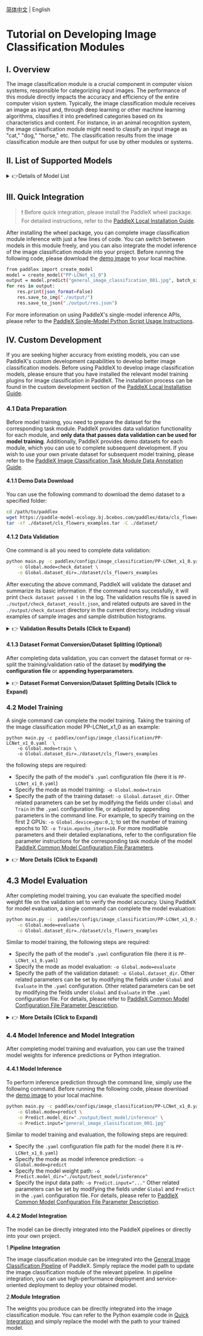 [简体中文](image_classification.md) | English

# Tutorial on Developing Image Classification Modules

## I. Overview
The image classification module is a crucial component in computer vision systems, responsible for categorizing input images. The performance of this module directly impacts the accuracy and efficiency of the entire computer vision system. Typically, the image classification module receives an image as input and, through deep learning or other machine learning algorithms, classifies it into predefined categories based on its characteristics and content. For instance, in an animal recognition system, the image classification module might need to classify an input image as "cat," "dog," "horse," etc. The classification results from the image classification module are then output for use by other modules or systems.

## II. List of Supported Models
<details>
   <summary> 👉Details of Model List</summary>

<table>
  <tr>
    <th>Model</th>
    <th>Top-1 Accuracy (%)</th>
    <th>GPU Inference Time (ms)</th>
    <th>CPU Inference Time (ms)</th>
    <th>Model Size (M)</th>
    <th>Description</th>
  </tr>
<tr>
    <td>CLIP_vit_base_patch16_224</td>
    <td>85.36</td>
    <td>13.1957</td>
    <td>285.493</td>
    <td >306.5 M</td>
    <td rowspan="2">CLIP is an image classification model based on the correlation between vision and language. It adopts contrastive learning and pre-training methods to achieve unsupervised or weakly supervised image classification, especially suitable for large-scale datasets. By mapping images and texts into the same representation space, the model learns general features, exhibiting good generalization ability and interpretability. With relatively good training errors, it performs well in many downstream tasks.</td>
  </tr>
  <tr>
    <td>CLIP_vit_large_patch14_224</td>
    <td>88.1</td>
    <td>51.1284</td>
    <td>1131.28</td>
    <td>1.04 G</td>
  </tr>
  <tr>
    <td>ConvNeXt_base_224</td>
    <td>83.84</td>
    <td>12.8473</td>
    <td>1513.87</td>
    <td>313.9 M</td>
    <td rowspan="6">The ConvNeXt series of models were proposed by Meta in 2022, based on the CNN architecture. This series of models builds upon ResNet, incorporating the advantages of SwinTransformer, including training strategies and network structure optimization ideas, to improve the pure CNN architecture network. It explores the performance limits of convolutional neural networks. The ConvNeXt series of models possesses many advantages of convolutional neural networks, including high inference efficiency and ease of migration to downstream tasks.</td>
  </tr>
  <tr>
    <td>ConvNeXt_base_384</td>
    <td>84.90</td>
    <td>31.7607</td>
    <td>3967.05</td>
    <td>313.9 M</td>
  </tr>
  <tr>
    <td>ConvNeXt_large_224</td>
    <td>84.26</td>
    <td>26.8103</td>
    <td>2463.56</td>
    <td>700.7 M</td>
  </tr>
  <tr>
    <td>ConvNeXt_large_384</td>
    <td>85.27</td>
    <td>66.4058</td>
    <td>6598.92</td>
    <td>700.7 M</td>
  </tr>
  <tr>
    <td>ConvNeXt_small</td>
    <td>83.13</td>
    <td>9.74075</td>
    <td>1127.6</td>
    <td>178.0 M</td>
  </tr>
  <tr>
    <td>ConvNeXt_tiny</td>
    <td>82.03</td>
    <td>5.48923</td>
    <td>672.559</td>
    <td>104.1 M</td>
  </tr>
  <tr>
    <td>FasterNet-L</td>
    <td>83.5</td>
    <td>23.4415</td>
    <td>-</td>
    <td>357.1 M</td>
    <td rowspan="6">FasterNet is a neural network designed to improve runtime speed. Its key improvements are as follows:<br>
      1. Re-examined popular operators and found that low FLOPS mainly stem from frequent memory accesses, especially in depthwise convolutions;<br>
      2. Proposed Partial Convolution (PConv) to extract image features more efficiently by reducing redundant computations and memory accesses;<br>
      3. Launched the FasterNet series of models based on PConv, a new design scheme that achieves significantly higher runtime speeds on various devices without compromising model task performance.</td>
  </tr>
  <tr>
    <td>FasterNet-M</td>
    <td>83.0</td>
    <td>21.8936</td>
    <td>-</td>
    <td>204.6 M</td>
  </tr>
  <tr>
    <td>FasterNet-S</td>
    <td>81.3</td>
    <td>13.0409</td>
    <td>-</td>
    <td>119.3 M</td>
  </tr>
  <tr>
    <td>FasterNet-T0</td>
    <td>71.9</td>
    <td>12.2432</td>
    <td>-</td>
    <td>15.1 M</td>
  </tr>
  <tr>
    <td>FasterNet-T1</td>
    <td>75.9</td>
    <td>11.3562</td>
    <td>-</td>
    <td>29.2 M</td>
  </tr>
  <tr>
    <td>FasterNet-T2</td>
    <td>79.1</td>
    <td>10.703</td>
    <td>-</td>
    <td>57.4 M</td>
  </tr>
  <tr>
    <td>MobileNetV1_x0_5</td>
    <td>63.5</td>
    <td>1.86754</td>
    <td>7.48297</td>
    <td>4.8 M</td>
    <td rowspan="4">MobileNetV1 is a network released by Google in 2017 for mobile devices or embedded devices. This network decomposes traditional convolution operations into depthwise separable convolutions, which are a combination of Depthwise convolution and Pointwise convolution. Compared to traditional convolutional networks, this combination can significantly reduce the number of parameters and computations. Additionally, this network can be used for image classification and other vision tasks.</td>
  </tr>
  <tr>
    <td>MobileNetV1_x0_25</td>
    <td>51.4</td>
    <td>1.83478</td>
    <td>4.83674</td>
    <td>1.8 M</td>
  </tr>
  <tr>
    <td>MobileNetV1_x0_75</td>
    <td>68.8</td>
    <td>2.57903</td>
    <td>10.6343</td>
    <td>9.3 M</td>
  </tr>
  <tr>
    <td>MobileNetV1_x1_0</td>
    <td>71.0</td>
    <td>2.78781</td>
    <td>13.98</td>
    <td>15.2 M</td>
  </tr>
  <tr>
    <td>MobileNetV2_x0_5</td>
    <td>65.0</td>
    <td>4.94234</td>
    <td>11.1629</td>
    <td>7.1 M</td>
    <td rowspan="5">MobileNetV2 is a lightweight network proposed by Google following MobileNetV1. Compared to MobileNetV1, MobileNetV2 introduces Linear bottlenecks and Inverted residual blocks as the basic structure of the network. By stacking these basic modules extensively, the network structure of MobileNetV2 is formed. Finally, it achieves higher classification accuracy with only half the FLOPs of MobileNetV1.</td>
  </tr>
  <tr>
    <td>MobileNetV2_x0_25</td>
    <td>53.2</td>
    <td>4.50856</td>
    <td>9.40991</td>
    <td>5.5 M</td>
  </tr>
  <tr>
    <td>MobileNetV2_x1_0</td>
    <td>72.2</td>
    <td>6.12159</td>
    <td>16.0442</td>
    <td>12.6 M</td>
  </tr>
  <tr>
    <td>MobileNetV2_x1_5</td>
    <td>74.1</td>
    <td>6.28385</td>
    <td>22.5129</td>
    <td>25.0 M</td>
  </tr>
  <tr>
    <td>MobileNetV2_x2_0</td>
    <td>75.2</td>
    <td>6.12888</td>
    <td>30.8612</td>
    <td>41.2 M</td>
  </tr>
  <tr>
    <td>MobileNetV3_large_x0_5</td>
    <td>69.2</td>
    <td>6.31302</td>
    <td>14.5588</td>
    <td>9.6 M</td>
    <td rowspan="10">MobileNetV3 is a NAS-based lightweight network proposed by Google in 2019. To further enhance performance, relu and sigmoid activation functions are replaced with hard_swish and hard_sigmoid activation functions, respectively. Additionally, some improvement strategies specifically designed to reduce network computations are introduced.</td>
  </tr>
  <tr>
    <td>MobileNetV3_large_x0_35</td>
    <td>64.3</td>
    <td>5.76207</td>
    <td>13.9041</td>
    <td>7.5 M</td>
  </tr>
  <tr>
    <td>MobileNetV3_large_x0_75</td>
    <td>73.1</td>
    <td>8.41737</td>
    <td>16.9506</td>
    <td>14.0 M</td>
  </tr>
  <tr>
    <td>MobileNetV3_large_x1_0</td>
    <td>75.3</td>
    <td>8.64112</td>
    <td>19.1614</td>
    <td>19.5 M</td>
  </tr>
  <tr>
    <td>MobileNetV3_large_x1_25</td>
    <td>76.4</td>
    <td>8.73358</td>
    <td>22.1296</td>
    <td>26.5 M</td>
  </tr>
  <tr>
    <td>MobileNetV3_small_x0_5</td>
    <td>59.2</td>
    <td>5.16721</td>
    <td>11.2688</td>
    <td>6.8 M</td>
  </tr>
  <tr>
    <td>MobileNetV3_small_x0_35</td>
    <td>53.0</td>
    <td>5.22053</td>
    <td>11.0055</td>
    <td>6.0 M</td>
  </tr>
  <tr>
    <td>MobileNetV3_small_x0_75</td>
    <td>66.0</td>
    <td>5.39831</td>
    <td>12.8313</td>
    <td>8.5 M</td>
  </tr>
  <tr>
    <td>MobileNetV3_small_x1_0</td>
    <td>68.2</td>
    <td>6.00993</td>
    <td>12.9598</td>
    <td>10.5 M</td>
  </tr>
  <tr>
    <td>MobileNetV3_small_x1_25</td>
    <td>70.7</td>
    <td>6.9589</td>
    <td>14.3995</td>
    <td>13.0 M</td>
  </tr>
  <tr>
    <td>MobileNetV4_conv_large</td>
    <td>83.4</td>
    <td>12.5485</td>
    <td>51.6453</td>
    <td>125.2 M</td>
    <td rowspan="5">MobileNetV4 is an efficient architecture specifically designed for mobile devices. Its core lies in the introduction of the UIB (Universal Inverted Bottleneck) module, a unified and flexible structure that integrates IB (Inverted Bottleneck), ConvNeXt, FFN (Feed Forward Network), and the latest ExtraDW (Extra Depthwise) module. Alongside UIB, Mobile MQA, a customized attention block for mobile accelerators, was also introduced, achieving up to 39% significant acceleration. Furthermore, MobileNetV4 introduces a novel Neural Architecture Search (NAS) scheme to enhance the effectiveness of the search process.</td>
  </tr>
  <tr>
    <td>MobileNetV4_conv_medium</td>
    <td>79.9</td>
    <td>9.65509</td>
    <td>26.6157</td>
    <td>37.6 M</td>
  </tr>
  <tr>
    <td>MobileNetV4_conv_small</td>
    <td>74.6</td>
    <td>5.24172</td>
    <td>11.0893</td>
    <td>14.7 M</td>
  </tr>
  <tr>
    <td>MobileNetV4_hybrid_large</td>
    <td>83.8</td>
    <td>20.0726</td>
    <td>213.769</td>
    <td>145.1 M</td>
  </tr>
  <tr>
    <td>MobileNetV4_hybrid_medium</td>
    <td>80.5</td>
    <td>19.7543</td>
    <td>62.2624</td>
    <td>42.9 M</td>
  </tr>
  <tr>
    <td>PP-HGNet_base</td>
    <td>85.0</td>
    <td>14.2969</td>
    <td>327.114</td>
    <td>249.4 M</td>
    <td rowspan="3">PP-HGNet (High Performance GPU Net) is a high-performance backbone network developed by Baidu PaddlePaddle's vision team, tailored for GPU platforms. This network combines the fundamentals of VOVNet with learnable downsampling layers (LDS Layer), incorporating the advantages of models such as ResNet_vd and PPHGNet. On GPU platforms, this model achieves higher accuracy compared to other SOTA models at the same speed. Specifically, it outperforms ResNet34-0 by 3.8 percentage points and ResNet50-0 by 2.4 percentage points. Under the same SLSD conditions, it ultimately surpasses ResNet50-D by 4.7 percentage points. Additionally, at the same level of accuracy, its inference speed significantly exceeds that of mainstream Vision Transformers.</td>
  </tr>
  <tr>
    <td>PP-HGNet_small</td>
    <td>81.51</td>
    <td>5.50661</td>
    <td>119.041</td>
    <td>86.5 M</td>
  </tr>
  <tr>
    <td>PP-HGNet_tiny</td>
    <td>79.83</td>
    <td>5.22006</td>
    <td>69.396</td>
    <td>52.4 M</td>
  </tr>
  <tr>
    <td>PP-HGNetV2-B0</td>
    <td>77.77</td>
    <td>6.53694</td>
    <td>23.352</td>
    <td>21.4 M</td>
    <td rowspan="7">PP-HGNetV2 (High Performance GPU Network V2) is the next-generation version of Baidu PaddlePaddle's PP-HGNet, featuring further optimizations and improvements upon its predecessor. It pushes the limits of NVIDIA's "Accuracy-Latency Balance," significantly outperforming other models with similar inference speeds in terms of accuracy. It demonstrates strong performance across various label classification and evaluation scenarios.</td>
  </tr>
  <tr>
    <td>PP-HGNetV2-B1</td>
    <td>79.18</td>
    <td>6.56034</td>
    <td>27.3099</td>
    <td>22.6 M</td>
  </tr>
  <tr>
    <td>PP-HGNetV2-B2</td>
    <td>81.74</td>
    <td>9.60494</td>
    <td>43.1219</td>
    <td>39.9 M</td>
  </tr>
  <tr>
    <td>PP-HGNetV2-B3</td>
    <td>82.98</td>
    <td>11.0042</td>
    <td>55.1367</td>
    <td>57.9 M</td>
  </tr>
  <tr>
    <td>PP-HGNetV2-B4</td>
    <td>83.57</td>
    <td>9.66407</td>
    <td>54.2462</td>
    <td>70.4 M</td>
  </tr>
  <tr>
    <td>PP-HGNetV2-B5</td>
    <td>84.75</td>
    <td>15.7091</td>
    <td>115.926</td>
    <td>140.8 M</td>
  </tr>
  <tr>
    <td>PP-HGNetV2-B6</td>
    <td>86.30</td>
    <td>21.226</td>
    <td>255.279</td>
    <td>268.4 M</td>
  </tr>
  <tr>
    <td>PP-LCNet_x0_5</td>
    <td>63.14</td>
    <td>3.67722</td>
    <td>6.66857</td>
    <td>6.7 M</td>
    <td rowspan="8">PP-LCNet is a lightweight backbone network developed by Baidu PaddlePaddle's vision team. It enhances model performance without increasing inference time, significantly surpassing other lightweight SOTA models.</td>
  </tr>
  <tr>
    <td>PP-LCNet_x0_25</td>
    <td>51.86</td>
    <td>2.65341</td>
    <td>5.81357</td>
    <td>5.5 M</td>
  </tr>
  <tr>
    <td>PP-LCNet_x0_35</td>
    <td>58.09</td>
    <td>2.7212</td>
    <td>6.28944</td>
    <td>5.9 M</td>
  </tr>
  <tr>
    <td>PP-LCNet_x0_75</td>
    <td>68.18</td>
    <td>3.91032</td>
    <td>8.06953</td>
    <td>8.4 M</td>
  </tr>
  <tr>
    <td>PP-LCNet_x1_0</td>
    <td>71.32</td>
    <td>3.84845</td>
    <td>9.23735</td>
    <td>10.5 M</td>
  </tr>
  <tr>
    <td>PP-LCNet_x1_5</td>
    <td>73.71</td>
    <td>3.97666</td>
    <td>12.3457</td>
    <td>16.0 M</td>
  </tr>
  <tr>
    <td>PP-LCNet_x2_0</td>
    <td>75.18</td>
    <td>4.07556</td>
    <td>16.2752</td>
    <td>23.2 M</td>
  </tr>
     <tr>
    <td>PP-LCNet_x2_5</td>
    <td>76.60</td>
    <td>4.06028</td>
    <td>21.5063</td>
    <td>32.1 M</td>
  </tr>
  <tr>

  <tr>
    <td>PP-LCNetV2_base</td>
    <td>77.05</td>
    <td>5.23428</td>
    <td>19.6005</td>
    <td>23.7 M</td>
    <td rowspan="3">The PP-LCNetV2 image classification model is the next-generation version of PP-LCNet, self-developed by Baidu PaddlePaddle's vision team. Based on PP-LCNet, it has undergone further optimization and improvements, primarily utilizing re-parameterization strategies to combine depthwise convolutions with varying kernel sizes and optimizing pointwise convolutions, Shortcuts, etc. Without using additional data, the PPLCNetV2_base model achieves over 77% Top-1 Accuracy on the ImageNet dataset for image classification, while maintaining an inference time of less than 4.4 ms on Intel CPU platforms.</td>
  </tr>
  <tr>
    <td>PP-LCNetV2_large </td>
    <td>78.51</td>
    <td>6.78335</td>
    <td>30.4378</td>
    <td>37.3 M</td>
  </tr>
  <tr>
    <td>PP-LCNetV2_small</td>
    <td>73.97</td>
    <td>3.89762</td>
    <td>13.0273</td>
    <td>14.6 M</td>
  </tr>
<tr>
<tr>
    <td>ResNet18_vd</td>
    <td>72.3</td>
    <td>3.53048</td>
    <td>31.3014</td>
    <td>41.5 M</td>
    <td rowspan="11">The ResNet series of models were introduced in 2015, winning the ILSVRC2015 competition with a top-5 error rate of 3.57%. This network innovatively proposed residual structures, which are stacked to construct the ResNet network. Experiments have shown that using residual blocks can effectively improve convergence speed and accuracy.</td>
  </tr>
  <tr>
    <td>ResNet18 </td>
    <td>71.0</td>
    <td>2.4868</td>
    <td>27.4601</td>
    <td>41.5 M</td>
  </tr>
  <tr>
    <td>ResNet34_vd</td>
    <td>76.0</td>
    <td>5.60675</td>
    <td>56.0653</td>
    <td>77.3 M</td>
  </tr>
    <tr>
    <td>ResNet34</td>
    <td>74.6</td>
    <td>4.16902</td>
    <td>51.925</td>
    <td>77.3 M</td>
  </tr>
  <tr>
    <td>ResNet50_vd</td>
    <td>79.1</td>
    <td>10.1885</td>
    <td>68.446</td>
    <td>90.8 M</td>
  </tr>
    <tr>
    <td>ResNet50</td>
    <td>76.5</td>
    <td>9.62383</td>
    <td>64.8135</td>
    <td>90.8 M</td>
  </tr>
     <tr>
    <td>ResNet101_vd</td>
    <td>80.2</td>
    <td>20.0563</td>
    <td>124.85</td>
    <td>158.4 M</td>
  </tr>
     <tr>
    <td>ResNet101</td>
    <td>77.6</td>
    <td>19.2297</td>
    <td>121.006</td>
    <td>158.4 M</td>
  </tr>
  <tr>
    <td>ResNet152_vd</td>
    <td>80.6</td>
    <td>29.6439</td>
    <td>181.678</td>
    <td>214.3 M</td>
  </tr>
    <tr>
    <td>ResNet152</td>
    <td>78.3</td>
    <td>30.0461</td>
    <td>177.707</td>
    <td>214.2 M</td>
  </tr>
     <tr>
    <td>ResNet200_vd</td>
    <td>80.9</td>
    <td>39.1628</td>
    <td>235.185</td>
    <td>266.0 M</td>
  </tr>
<tr>
  <tr>
    <td>StarNet-S1</td>
    <td>73.6</td>
    <td>9.895</td>
    <td>23.0465</td>
    <td>11.2 M</td>
    <td rowspan="4">StarNet focuses on exploring the untapped potential of "star operations" (i.e., element-wise multiplication) in network design. It reveals that star operations can map inputs to high-dimensional, nonlinear feature spaces, a process akin to kernel tricks but without the need to expand the network size. Consequently, StarNet, a simple yet powerful prototype network, is further proposed, demonstrating exceptional performance and low latency under compact network structures and limited computational resources.</td>
  </tr>
  <tr>
    <td>StarNet-S2 </td>
    <td>74.8</td>
    <td>7.91279</td>
    <td>21.9571</td>
    <td>14.3 M</td>
  </tr>
  <tr>
    <td>StarNet-S3</td>
    <td>77.0</td>
    <td>10.7531</td>
    <td>30.7656</td>
    <td>22.2 M</td>
  </tr>
    <tr>
    <td>StarNet-S4</td>
    <td>79.0</td>
    <td>15.2868</td>
    <td>43.2497</td>
    <td>28.9 M</td>
  </tr>
<tr>
  <tr>
    <td>SwinTransformer_base_patch4_window7_224</td>
    <td>83.37</td>
    <td>16.9848</td>
    <td>383.83</td>
    <td>310.5 M</td>
    <td rowspan="6">SwinTransformer is a novel vision Transformer network that can serve as a general-purpose backbone for computer vision tasks. SwinTransformer consists of a hierarchical Transformer structure represented by shifted windows. Shifted windows restrict self-attention computations to non-overlapping local windows while allowing cross-window connections, thereby enhancing network performance.</td>
  </tr>
  <tr>
    <td>SwinTransformer_base_patch4_window12_384</td>
    <td>84.17</td>
    <td>37.2855</td>
    <td>1178.63</td>
    <td>311.4 M</td>
  </tr>
  <tr>
    <td>SwinTransformer_large_patch4_window7_224</td>
    <td>86.19</td>
    <td>27.5498</td>
    <td>689.729</td>
    <td>694.8 M</td>
  </tr>
    <tr>
    <td>SwinTransformer_large_patch4_window12_384</td>
    <td>87.06</td>
    <td>74.1768</td>
    <td>2105.22</td>
    <td>696.1 M</td>
  </tr>
     <tr>
    <td>SwinTransformer_small_patch4_window7_224</td>
    <td>83.21</td>
    <td>16.3982</td>
    <td>285.56</td>
    <td>175.6 M</td>
  </tr>
       <tr>
    <td>SwinTransformer_tiny_patch4_window7_224</td>
    <td>81.10</td>
    <td>8.54846</td>
    <td>156.306</td>
    <td>100.1 M</td>
  </tr>

  
</table>

**Note: The above accuracy metrics refer to Top-1 Accuracy on the [ImageNet-1k](https://www.image-net.org/index.php) validation set. ****All model GPU inference times are based on NVIDIA Tesla T4 machines, with precision type FP32. CPU inference speeds are based on Intel® Xeon® Gold 5117 CPU @ 2.00GHz, with 8 threads and precision type FP32.**
</details>

## <span id="lable">III. Quick Integration</span>
> ❗ Before quick integration, please install the PaddleX wheel package. For detailed instructions, refer to the [PaddleX Local Installation Guide](../../../installation/installation_en.md).

After installing the wheel package, you can complete image classification module inference with just a few lines of code. You can switch between models in this module freely, and you can also integrate the model inference of the image classification module into your project. Before running the following code, please download the [demo image](https://paddle-model-ecology.bj.bcebos.com/paddlex/imgs/demo_image/general_image_classification_001.jpg) to your local machine.

```bash
from paddlex import create_model
model = create_model("PP-LCNet_x1_0")
output = model.predict("general_image_classification_001.jpg", batch_size=1)
for res in output:
    res.print(json_format=False)
    res.save_to_img("./output/")
    res.save_to_json("./output/res.json")
```
For more information on using PaddleX's single-model inference APIs, please refer to the [PaddleX Single-Model Python Script Usage Instructions](../../instructions/model_python_API_en.md).

## IV. Custom Development
If you are seeking higher accuracy from existing models, you can use PaddleX's custom development capabilities to develop better image classification models. Before using PaddleX to develop image classification models, please ensure that you have installed the relevant model training plugins for image classification in PaddleX. The installation process can be found in the custom development section of the [PaddleX Local Installation Guide](../../../installation/installation_en.md).

### 4.1 Data Preparation
Before model training, you need to prepare the dataset for the corresponding task module. PaddleX provides data validation functionality for each module, and **only data that passes data validation can be used for model training**. Additionally, PaddleX provides demo datasets for each module, which you can use to complete subsequent development. If you wish to use your own private dataset for subsequent model training, please refer to the [PaddleX Image Classification Task Module Data Annotation Guide](../../../data_annotations/cv_modules/image_classification_en.md).

#### 4.1.1 Demo Data Download
You can use the following command to download the demo dataset to a specified folder:
```bash
cd /path/to/paddlex
wget https://paddle-model-ecology.bj.bcebos.com/paddlex/data/cls_flowers_examples.tar -P ./dataset
tar -xf ./dataset/cls_flowers_examples.tar -C ./dataset/
```
#### 4.1.2 Data Validation
One command is all you need to complete data validation:

```bash
python main.py -c paddlex/configs/image_classification/PP-LCNet_x1_0.yaml \
    -o Global.mode=check_dataset \
    -o Global.dataset_dir=./dataset/cls_flowers_examples
```
After executing the above command, PaddleX will validate the dataset and summarize its basic information. If the command runs successfully, it will print `Check dataset passed !` in the log. The validation results file is saved in `./output/check_dataset_result.json`, and related outputs are saved in the `./output/check_dataset` directory in the current directory, including visual examples of sample images and sample distribution histograms.

<details>
  <summary>👉 <b>Validation Results Details (Click to Expand)</b></summary>

```bash
{
  "done_flag": true,
  "check_pass": true,
  "attributes": {
    "label_file": "dataset/label.txt",
    "num_classes": 102,
    "train_samples": 1020,
    "train_sample_paths": [
      "check_dataset/demo_img/image_01904.jpg",
      "check_dataset/demo_img/image_06940.jpg"
    ],
    "val_samples": 1020,
    "val_sample_paths": [
      "check_dataset/demo_img/image_01937.jpg",
      "check_dataset/demo_img/image_06958.jpg"
    ]
  },
  "analysis": {
    "histogram": "check_dataset/histogram.png"
  },
  "dataset_path": "./dataset/cls_flowers_examples",
  "show_type": "image",
  "dataset_type": "ClsDataset"
}
```
The above validation results, with check_pass being True, indicate that the dataset format meets the requirements. Explanations for other indicators are as follows:

* `attributes.num_classes`: The number of classes in this dataset is 102;
* `attributes.train_samples`: The number of training set samples in this dataset is 1020;
* `attributes.val_samples`: The number of validation set samples in this dataset is 1020;
* `attributes.train_sample_paths`: A list of relative paths to the visual samples in the training set of this dataset;
* `attributes.val_sample_paths`: A list of relative paths to the visual samples in the validation set of this dataset;

Additionally, the dataset validation analyzes the sample number distribution across all classes in the dataset and generates a distribution histogram (histogram.png):

![](https://raw.githubusercontent.com/cuicheng01/PaddleX_doc_images/main/images/modules/image_classification/01.png)
</details>

#### 4.1.3 Dataset Format Conversion/Dataset Splitting (Optional)
After completing data validation, you can convert the dataset format or re-split the training/validation ratio of the dataset by **modifying the configuration file** or **appending hyperparameters**.

<details>
  <summary>👉 <b>Dataset Format Conversion/Dataset Splitting Details (Click to Expand)</b></summary>

**(1) Dataset Format Conversion**

Image classification does not currently support data conversion.

**(2) Dataset Splitting**

The parameters for dataset splitting can be set by modifying the fields under `CheckDataset` in the configuration file. The following are example explanations for some of the parameters in the configuration file:

* `CheckDataset`:
  * `split`:
    * `enable`: Whether to re-split the dataset. When set to `True`, the dataset format will be converted. The default is `False`;
    * `train_percent`: If re-splitting the dataset, you need to set the percentage of the training set, which should be an integer between 0-100, ensuring that the sum with `val_percent` equals 100;

For example, if you want to re-split the dataset with a 90% training set and a 10% validation set, you need to modify the configuration file as follows:

```bash
......
CheckDataset:
  ......
  split:
    enable: True
    train_percent: 90
    val_percent: 10
  ......
```
Then execute the command:
```bash
python main.py -c paddlex/configs/image_classification/PP-LCNet_x1_0.yaml \
    -o Global.mode=check_dataset \
    -o Global.dataset_dir=./dataset/cls_flowers_examples
```
After the data splitting is executed, the original annotation files will be renamed to `xxx.bak` in the original path.

These parameters also support being set through appending command line arguments:

```bash
python main.py -c paddlex/configs/image_classification/PP-LCNet_x1_0.yaml \
    -o Global.mode=check_dataset \
    -o Global.dataset_dir=./dataset/cls_flowers_examples \
    -o CheckDataset.split.enable=True \
    -o CheckDataset.split.train_percent=90 \
    -o CheckDataset.split.val_percent=10
```
</details>

### 4.2 Model Training
A single command can complete the model training. Taking the training of the image classification model PP-LCNet_x1_0 as an example:
```
python main.py -c paddlex/configs/image_classification/PP-LCNet_x1_0.yaml  \
    -o Global.mode=train \
    -o Global.dataset_dir=./dataset/cls_flowers_examples
```

the following steps are required:

* Specify the path of the model's `.yaml` configuration file (here it is `PP-LCNet_x1_0.yaml`)
* Specify the mode as model training: `-o Global.mode=train`
* Specify the path of the training dataset: `-o Global.dataset_dir`. Other related parameters can be set by modifying the fields under `Global` and `Train` in the `.yaml` configuration file, or adjusted by appending parameters in the command line. For example, to specify training on the first 2 GPUs: `-o Global.device=gpu:0,1`; to set the number of training epochs to 10: `-o Train.epochs_iters=10`. For more modifiable parameters and their detailed explanations, refer to the configuration file parameter instructions for the corresponding task module of the model [PaddleX Common Model Configuration File Parameters](../../instructions/config_parameters_common_en.md).


<details>
  <summary>👉 <b>More Details (Click to Expand)</b></summary>

* During model training, PaddleX automatically saves the model weight files, with the default being `output`. If you need to specify a save path, you can set it through the `-o Global.output` field in the configuration file.
* PaddleX shields you from the concepts of dynamic graph weights and static graph weights. During model training, both dynamic and static graph weights are produced, and static graph weights are selected by default for model inference.
* When training other models, you need to specify the corresponding configuration file. The correspondence between models and configuration files can be found in [PaddleX Model List (CPU/GPU)](../../../support_list/models_list_en.md). After completing the model training, all outputs are saved in the specified output directory (default is `./output/`), typically including:

* `train_result.json`: Training result record file, recording whether the training task was completed normally, as well as the output weight metrics, related file paths, etc.;
* `train.log`: Training log file, recording changes in model metrics and loss during training;
* `config.yaml`: Training configuration file, recording the hyperparameter configuration for this training session;
* `.pdparams`, `.pdema`, `.pdopt.pdstate`, `.pdiparams`, `.pdmodel`: Model weight-related files, including network parameters, optimizer, EMA, static graph network parameters, static graph network structure, etc.;
</details>

## **4.3 Model Evaluation**
After completing model training, you can evaluate the specified model weight file on the validation set to verify the model accuracy. Using PaddleX for model evaluation, a single command can complete the model evaluation:
```bash
python main.py -c  paddlex/configs/image_classification/PP-LCNet_x1_0.yaml  \
    -o Global.mode=evaluate \
    -o Global.dataset_dir=./dataset/cls_flowers_examples
```
Similar to model training, the following steps are required:

* Specify the path of the model's `.yaml` configuration file (here it is `PP-LCNet_x1_0.yaml`)
* Specify the mode as model evaluation: `-o Global.mode=evaluate`
* Specify the path of the validation dataset: `-o Global.dataset_dir`. Other related parameters can be set by modifying the fields under `Global` and `Evaluate` in the `.yaml` configuration. Other related parameters can be set by modifying the fields under `Global` and `Evaluate` in the `.yaml` configuration file. For details, please refer to [PaddleX Common Model Configuration File Parameter Description](../../instructions/config_parameters_common_en.md).

<details>
  <summary>👉 <b>More Details (Click to Expand)</b></summary>

When evaluating the model, you need to specify the model weight file path. Each configuration file has a default weight save path built-in. If you need to change it, simply set it by appending a command line parameter, such as `-o Evaluate.weight_path=./output/best_model/best_model.pdparams`.

After completing the model evaluation, an `evaluate_result.json` file will be generated, which records the evaluation results. Specifically, it records whether the evaluation task was completed successfully and the model's evaluation metrics, including val.top1, val.top5;

</details>

### **4.4 Model Inference and Model Integration**
After completing model training and evaluation, you can use the trained model weights for inference predictions or Python integration.

#### 4.4.1 Model Inference
To perform inference prediction through the command line, simply use the following command. Before running the following code, please download the [demo image](https://paddle-model-ecology.bj.bcebos.com/paddlex/imgs/demo_image/general_image_classification_001.jpg) to your local machine.

```bash
python main.py -c paddlex/configs/image_classification/PP-LCNet_x1_0.yaml \
    -o Global.mode=predict \
    -o Predict.model_dir="./output/best_model/inference" \
    -o Predict.input="general_image_classification_001.jpg"
```
Similar to model training and evaluation, the following steps are required:

* Specify the `.yaml` configuration file path for the model (here it is `PP-LCNet_x1_0.yaml`)
* Specify the mode as model inference prediction: `-o Global.mode=predict`
* Specify the model weight path: `-o Predict.model_dir="./output/best_model/inference"`
* Specify the input data path: `-o Predict.input="..."`
Other related parameters can be set by modifying the fields under `Global` and `Predict` in the `.yaml` configuration file. For details, please refer to [PaddleX Common Model Configuration File Parameter Description](../../instructions/config_parameters_common_en.md).

#### 4.4.2 Model Integration
The model can be directly integrated into the PaddleX pipelines or directly into your own project.

1.**Pipeline Integration**

The image classification module can be integrated into the [General Image Classification Pipeline](../../../pipeline_usage/tutorials/cv_pipelines/image_classification_en.md) of PaddleX. Simply replace the model path to update the image classification module of the relevant pipeline. In pipeline integration, you can use high-performance deployment and service-oriented deployment to deploy your obtained model.

2.**Module Integration**

The weights you produce can be directly integrated into the image classification module. You can refer to the Python example code in <a href="#lable">Quick Integration</a>  and simply replace the model with the path to your trained model.

